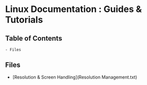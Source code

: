 # Linux Documentation : Guides & Tutorials

## Table of Contents
	- Files

## Files
- [Resolution & Screen Handling](Resolution Management.txt)



